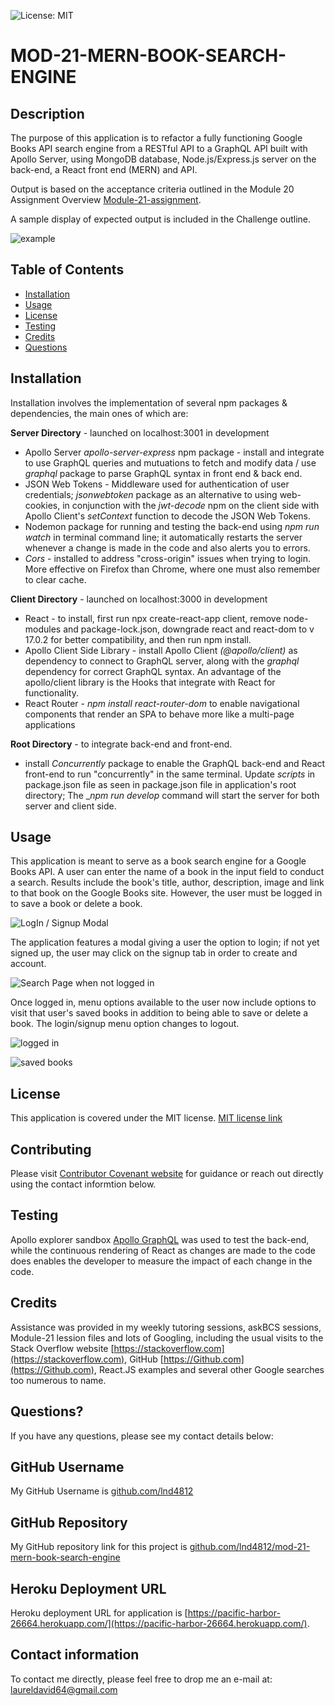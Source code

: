
![License: MIT](https://img.shields.io/badge/License-MIT-yellow.svg)

# MOD-21-MERN-BOOK-SEARCH-ENGINE  

## Description

The purpose of this application is to refactor a fully functioning Google Books API search engine from a RESTful API to a GraphQL API built with Apollo Server, using MongoDB database, Node.js/Express.js server on the back-end, a React front end (MERN) and API.  

Output is based on the acceptance criteria outlined in the Module 20 Assignment Overview [Module-21-assignment](https://courses.bootcampspot.com/courses/1181/assignments/23393?module_item_id=467017).

A sample display of expected output is included in the Challenge outline.

![example](images/21-mern-homework-demo-01.gif)

## Table of Contents

* [Installation](#installation)
* [Usage](#usage)
* [License](#license)
* [Testing](#testing)
* [Credits](#credits)
* [Questions](#questions)

## Installation

Installation involves the implementation of several npm packages & dependencies, the main ones of which are:

**Server Directory** - launched on localhost:3001 in development

* Apollo Server _apollo-server-express_ npm package - install and integrate to use GraphQL queries and mutuations to fetch and modify data / use _graphql_ package to parse GraphQL syntax in front end & back end.
* JSON Web Tokens - Middleware used for authentication of user credentials; _jsonwebtoken_ package as an alternative to using web-cookies, in conjunction with the _jwt-decode_ npm on the client side with Apollo Client's _setContext_ function to decode the JSON Web Tokens.
* Nodemon package for running and testing the back-end using _npm run watch_ in terminal command line; it automatically restarts the server whenever a change is made in the code and also alerts you to errors.
* _Cors_ - installed to address "cross-origin" issues when trying to login.  More effective on Firefox than Chrome, where one must also remember to clear cache.
  
**Client Directory** - launched on localhost:3000 in development

* React - to install, first run npx create-react-app client, remove node-modules and package-lock.json, downgrade react and react-dom to v 17.0.2 for better compatibility, and then run npm install.
* Apollo Client Side Library - install Apollo Client _(@apollo/client)_ as dependency to connect to GraphQL server, along with the _graphql_ dependency for correct GraphQL syntax. An advantage of the apollo/client library is the Hooks that integrate with React for functionality.
* React Router - _npm install react-router-dom_ to enable navigational components that render an SPA to behave more like a multi-page applications

**Root Directory** - to integrate back-end and front-end.

* install _Concurrently_ package to enable the GraphQL back-end and React front-end to run "concurrently" in the same terminal.  Update _scripts_ in package.json file as seen in package.json file in application's root directory; The __npm run develop_ command will start the server for both server and client side.

## Usage

This application is meant to serve as a book search engine for a Google Books API. A user can enter the name of a book in the input field to conduct a search.  Results include the book's title, author, description, image and link to that book on the Google Books site.  However, the user must be logged in to save a book or delete a book.  

![LogIn / Signup Modal](images/login-signup-modal.png)

The application features a modal giving a user the option to login; if not yet signed up, the user may click on the signup tab in order to create and account.

![Search Page when not logged in](images/main-page-with-menu-options-when-not-signed-in.png)

Once logged in, menu options available to the user now include options to visit that user's saved books in addition to being able to save or delete a book. The login/signup menu option changes to logout.

![logged in](images/logged-in-on-heroku-deployment.png)

![saved books](images/user-saved-page-with-book.png)

## License

This application is covered under the MIT license.  [MIT license link](https://choosealicense.com/licenses/mit/)

## Contributing

Please visit [Contributor Covenant website](https://contributor-covenant.org) for guidance or reach out directly using the contact informtion below.

## Testing

Apollo explorer sandbox [Apollo GraphQL](https://studio.apollographql.com/sandbox/explorer) was used to test the back-end, while the continuous rendering of React as changes are made to the code does enables the developer to measure the impact of each change in the code.

## Credits

Assistance was provided in my weekly tutoring sessions, askBCS sessions, Module-21 lession files and lots of Googling, including the usual visits to the Stack Overflow website [https://stackoverflow.com](https://stackoverflow.com), GitHub [https://Github.com](https://Github.com), React.JS examples and several other Google searches too numerous to name.

## Questions?

If you have any questions, please see my contact details below:

## GitHub Username

My GitHub Username is [github.com/lnd4812](https://github.com/lnd4812)

## GitHub Repository

My GitHub repository link for this project is [github.com/lnd4812/mod-21-mern-book-search-engine](https://github.com/lnd4812/mod-21-mern-book-search-engine)

## Heroku Deployment URL

Heroku deployment URL for application is [https://pacific-harbor-26664.herokuapp.com/](https://pacific-harbor-26664.herokuapp.com/).

## Contact information

To contact me directly, please feel free to drop me an e-mail at: <a hef="mailto:laureldavid64@gmail.com">laureldavid64@gmail.com</a>
